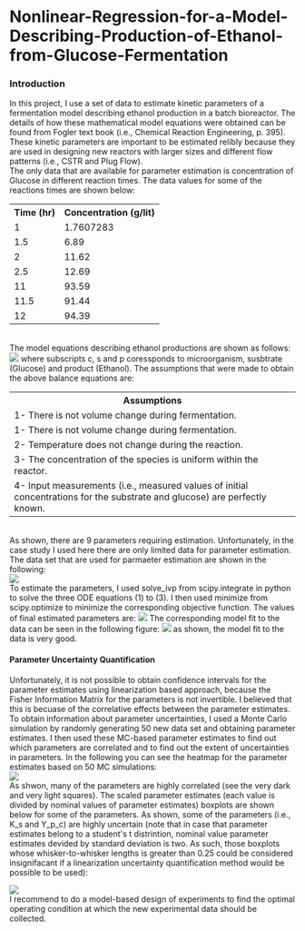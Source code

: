 # Nonlinear-Regression-for-a-Model-Describing-Production-of-Ethanol-from-Glucose-Fermentation
<h3> Introduction </h3>
<p> In this project, I use a set of data to estimate kinetic parameters of a fermentation model describing ethanol production in a batch bioreactor. The details of how these mathematical model equations were obtained can be found from Fogler text book (i.e., Chemical Reaction Engineering, p. 395). These kinetic parameters are important to be estimated relibly because they are used in designing new reactors with larger sizes and different flow patterns (i.e., CSTR and Plug Flow). <br>
The only data that are available for parameter estimation is concentration of Glucose in different reaction times. The data values for some of the reactions times are shown below:<br>
<table>
  <tr>
    <th>Time (hr)</th>
    <th>Concentration (g/lit)</th>
  </tr>
  <tr>
    <td>1</td>
    <td>1.7607283</td>

 </tr>
  <tr>
    <td>1.5</td>
    <td>6.89</td>
 </tr>
 <tr>
    <td>2</td>
    <td>11.62</td>

 </tr>
<tr>
    <td>2.5</td>
    <td>12.69</td>

 </tr>
 <tr>
    <td>11</td>
    <td>93.59</td>

 </tr>

<tr>
    <td>11.5</td>
    <td>91.44</td>

 </tr>

<tr>
    <td>12</td>
    <td>94.39</td>

 </tr>

</table><br>
The model equations describing ethanol productions are shown as follows:
<img src='https://github.com/kaveh7293/Nonlinear-Regression-for-a-Model-Describing-Production-of-Ethanol-from-Glucose-Fermentatation/blob/main/Bioreactor_equations.png'>
where subscripts c, s and p coressponds to microorganism, susbtrate (Glucose) and product (Ethanol). The assumptions that were made to obtain the above balance equations are:<br>


<table>
  <tr>
    <th>Assumptions</th>
    
  </tr>
  <tr>
    <td>1- There is not volume change during fermentation.</td>
    
  
 </tr>
   <tr>
    <td>1- There is not volume change during fermentation.</td>
    
  
 </tr>
 <tr>
    <td>2- Temperature does not change during the reaction.</td>
    
    
  
 </tr>
 
 <tr>
    <td>3- The concentration of the species is uniform within the reactor.</td>
    
    
  
 </tr>
 
 <tr>
    <td>4- Input measurements (i.e., measured values of initial concentrations for the substrate and glucose) are perfectly known.</td>        
 </tr>
</table><br>
As shown, there are 9 parameters requiring estimation. Unfortunately, in the case study I used here there are only limited data for parameter estimation. The data set that are used for parmaeter estimation are shown in the following:<br>
<img src='https://github.com/kaveh7293/Nonlinear-Regression-for-a-Model-Describing-Production-of-Ethanol-from-Glucose-Fermentatation/blob/main/Data_2.png'><br>
To estimate the parameters, I used solve_ivp from scipy.integrate in python to solve the three ODE equations (1) to (3). I then used minimize from scipy.optimize to minimize the corresponding objective function. The values of final estimated parameters are:
<img src='https://github.com/kaveh7293/Nonlinear-Regression-for-a-Model-Describing-Production-of-Ethanol-from-Glucose-Fermentatation/blob/main/Parameter_estimates.png'>
The corresponding model fit to the data can be seen in the following figure:
<img src='https://github.com/kaveh7293/Nonlinear-Regression-for-a-Model-Describing-Production-of-Ethanol-from-Glucose-Fermentatation/blob/main/Model_predictions.png'>
as shown, the model fit to the data is very good.
<h4>Parameter Uncertainty Quantification </h4>
<p>Unfortunately, it is not possible to obtain confidence intervals for the parameter estimates using linearization based approach, because the Fisher Information Matrix for the parameters is not invertible. I believed that this is becuase of the correlative effects between the parameter estimates. To obtain information about parameter uncertainties, I used a Monte Carlo simulation by randomly generating 50 new data set and obtaining parameter estimates. I then used these MC-based parameter estimates to find out which parameters are correlated and to find out the extent of uncertainties in parameters. In the following you can see the heatmap for the parameter estimates based on 50 MC simulations:<br>
<img src='https://github.com/kaveh7293/Nonlinear-Regression-for-a-Model-Describing-Production-of-Ethanol-from-Glucose-Fermentatation/blob/main/MC_parameters_.png'><br>
  As shwon, many of the parameters are highly correlated (see the very dark and very light squares). The scaled parameter estimates (each value is divided by nominal values of parameter estimates) boxplots are shown below for some of the parameters. As shown, some of the parameters (i.e., K_s and Y_p_c) are highly uncertain (note that in case that parameter estimates belong to a student's t distrintion, nominal value parameter estimates devided by standard deviation is two. As such, those boxplots whose whisker-to-whisker lengths is greater than 0.25 could be considered insignifacant if a linearization uncertainty quantification method would be possible to be used):<br>
  
 <img src='https://github.com/kaveh7293/Nonlinear-Regression-for-a-Model-Describing-Production-of-Ethanol-from-Glucose-Fermentatation/blob/main/box_plots.png'><br>
  I recommend to do a model-based design of experiments to find the optimal operating condition at which the new experimental data should be collected. 

</p>
